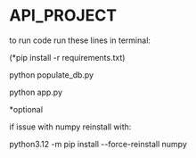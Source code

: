 # API_PROJECT

to run code run these lines in terminal:

(*pip install -r requirements.txt)


python populate_db.py




python app.py


*optional



if issue with numpy reinstall with:

python3.12 -m pip install --force-reinstall numpy

